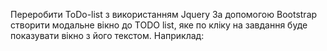 Переробити ToDo-list з використанням Jquery
За допомогою Bootstrap створити модальне вікно до TODO list, яке по кліку на завдання буде показувати вікно з його текстом. Наприклад:
